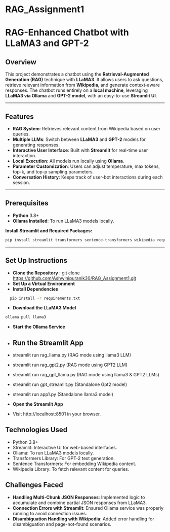 # RAG_Assignment1



# **RAG-Enhanced Chatbot with LLaMA3 and GPT-2**

## **Overview**
This project demonstrates a chatbot using the **Retrieval-Augmented Generation (RAG)** technique with **LLaMA3**. It allows users to ask questions, retrieve relevant information from **Wikipedia**, and generate context-aware responses. The chatbot runs entirely on a **local machine**, leveraging **LLaMA3 via Ollama** and **GPT-2 model**, with an easy-to-use **Streamlit UI**.

---

## **Features**
- **RAG System**: Retrieves relevant content from Wikipedia based on user queries.
- **Multiple LLMs**: Switch between **LLaMA3** and **GPT-2** models for generating responses.
- **Interactive User Interface**: Built with **Streamlit** for real-time user interaction.
- **Local Execution**: All models run locally using **Ollama**.
- **Parameter Customization**: Users can adjust temperature, max tokens, top-k, and top-p sampling parameters.
- **Conversation History**: Keeps track of user-bot interactions during each session.

---

## **Prerequisites**
- **Python** 3.8+
- **Ollama Installed**: To run LLaMA3 models locally.

**Install Streamlit and Required Packages:**
```bash
pip install streamlit transformers sentence-transformers wikipedia requests
```



---

## **Set Up Instructions**

- **Clone the Repository** : git clone https://github.com/Ashwinipuranik30/RAG_Assignment1.git
- **Set Up a Virtual Environment**
- **Install Dependencies**
```bash
  pip install -r requirements.txt
```
- **Download the LLaMA3 Model**
```bash
ollama pull llama3
```
- **Start the Ollama Service**
- **Run the Streamlit App**
  ---
-  streamlit run rag_llama.py (RAG mode using llama3 LLM)
- streamlit run rag_gpt2.py (RAG mode using GPT2 LLM)
- streamlit run rag_gpt_llama.py (RAG mode using llama3 & GPT2 LLMs)
- streamlit run gpt_streamlit.py (Standalone Gpt2 model)
- streamlit run app1.py (Standalone llama3 model)

- **Open the Streamlit App**
- Visit http://localhost:8501 in your browser.



## **Technologies Used**
- Python 3.8+
- Streamlit: Interactive UI for web-based interfaces.
- Ollama: To run LLaMA3 models locally.
- Transformers Library: For GPT-2 text generation.
- Sentence Transformers: For embedding Wikipedia content.
- Wikipedia Library: To fetch relevant content for queries.


## **Challenges Faced**
- **Handling Multi-Chunk JSON Responses**:
Implemented logic to accumulate and combine partial JSON responses from LLaMA3.
- **Connection Errors with Streamlit**:
Ensured Ollama service was properly running to avoid connection issues.
- **Disambiguation Handling with Wikipedia**:
Added error handling for disambiguation and page-not-found scenarios.




